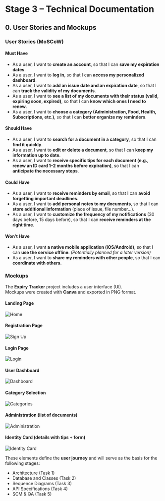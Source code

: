 # Stage 3 – Technical Documentation

## 0. User Stories and Mockups

### User Stories (MoSCoW)

#### Must Have
- As a user, I want to **create an account**, so that I can **save my expiration dates**.  
- As a user, I want to **log in**, so that I can **access my personalized dashboard**.  
- As a user, I want to **add an issue date and an expiration date**, so that I can **track the validity of my documents**.  
- As a user, I want to **see a list of my documents with their status (valid, expiring soon, expired)**, so that I can **know which ones I need to renew**.  
- As a user, I want to **choose a category (Administration, Food, Health, Subscriptions, etc.)**, so that I can **better organize my reminders**.  

#### Should Have
- As a user, I want to **search for a document in a category**, so that I can **find it quickly**.  
- As a user, I want to **edit or delete a document**, so that I can **keep my information up to date**.  
- As a user, I want to **receive specific tips for each document (e.g., renew an ID card 1–2 months before expiration)**, so that I can **anticipate the necessary steps**.  

#### Could Have
- As a user, I want to **receive reminders by email**, so that I can **avoid forgetting important deadlines**.  
- As a user, I want to **add personal notes to my documents**, so that I can **store additional information** (place of issue, file number…).  
- As a user, I want to **customize the frequency of my notifications** (30 days before, 15 days before), so that I can **receive reminders at the right time**.  

#### Won’t Have
- As a user, I want **a native mobile application (iOS/Android)**, so that I can **use the service offline**. *(Potentially planned for a later version)*  
- As a user, I want to **share my reminders with other people**, so that I can **coordinate with others**.  



### Mockups

The **Expiry Tracker** project includes a user interface (UI).  
Mockups were created with **Canva** and exported in PNG format.  

#### Landing Page
![Home](mockups/1[1].png)

#### Registration Page
![Sign Up](mockups/2[1].png)

#### Login Page
![Login](mockups/3[1].png)

#### User Dashboard
![Dashboard](mockups/4[1].png)

#### Category Selection
![Categories](mockups/5[1].png)

#### Administration (list of documents)
![Administration](mockups/6[1].png)

#### Identity Card (details with tips + form)
![Identity Card](mockups/7[1].png)
  

These elements define the **user journey** and will serve as the basis for the following stages:  
- Architecture (Task 1)  
- Database and Classes (Task 2)  
- Sequence Diagrams (Task 3)  
- API Specifications (Task 4)  
- SCM & QA (Task 5)
